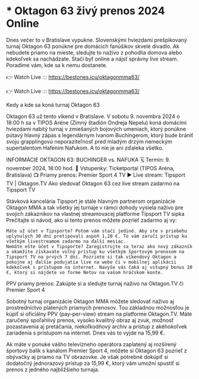 # * Oktagon 63 živý prenos 2024 Online

Dnes večer to v Bratislave vypukne. Slovenskými hviezdami prešpikovaný turnaj Oktagon 63 ponúkne pre domácich fanúšikov skvelé divadlo. Ak nebudete priamo na mieste, sledujte to naživo z pohodlia domova alebo kdekoľvek sa nachádzate. Stačí byť online a nájsť správny live stream. Poradíme vám, kde sa k nemu dostanete.

👉 Watch Live ::: https://bestones.icu/oktagonmma63/

👉 Watch Live ::: https://bestones.icu/oktagonmma63/

Kedy a kde sa koná turnaj Oktagon 63

Oktagon 63 už tento víkend v Bratislave. V sobotu 9. novembra 2024 o 18:00 h sa v TIPOS Aréne (Zimný štadión Ondreja Nepelu) koná domácimi hviezdami nabitý turnaj v zmiešaných bojových umeniach, ktorý ponúkne pútavý hlavný zápas s legendárnym Ivanom Buchingerom, ktorý bude brániť svoju grapplingovú neporaziteľnosť pred mladým drzým nemeckým supertalentom Hafenim Nafukom. A to nie je ani zďaleka všetko.

INFORMÁCIE 	OKTAGON 63: BUCHINGER vs. NAFUKA
🗓️ Termín: 	9. november 2024, 18:00 hod.
🎫 Vstupenky: 	Ticketportal (TIPOS Aréna, Bratislava)
📺 Priamy prenos: 	Premier Sport 4 TV
▶️ Live stream: 	Tipsport TV | Oktagon.TV
Ako sledovať Oktagon 63 cez live stream zadarmo na Tipsport TV

Stávková kancelária Tipsport je stále hlavným partnerom organizácie Oktagon MMA a tak všetky jej turnaje v rámci dohody vysiela naživo pre svojich zákazníkov na vlastnej streamovacej platforme Tipsport TV sipka Prečítajte si návod, ako si tento prenos môžete pozrieť zadarmo aj vy:

    Máte už účet v Tipsporte? Potom vám stačí jediné. Aby ste v priebehu uplynulých 30 dní pretipovali aspoň 1,20 €. To vám zaručí prístup ku všetkým livestreamom zadarmo na ďalší mesiac.
    Nemáte ešte účet v Tipsporte? Zaregistrujte sa teraz ako nový zákazník a okamžite získavate voľný prístup ku všetkým športovým prenosom na Tipsport TV na prvých 7 dní. Pozriete si tak víkendový Oktagon a pokojne aj ďalšie podujatia live na webe či v mobilnej aplikácii kdekoľvek s prístupom na internet. Navyše vás čaká aj vstupný bonus 20 €, ktorý si nájdete vo forme Netov na vašom hráčskom konte.

PPV priamy prenos: Zakúpte si a sledujte turnaj naživo na Oktagon.TV či Premier Sport 4

Sobotný turnaj organizácie Oktagon MMA môžete sledovať naživo aj prostredníctvo platených priamych prenosov. Tou základnou možnosťou je kúpiť si oficiálny PPV (pay-per-view) stream na platforme Oktagon.TV. Máte zaručený spoľahlivý prenos, vysoko kvalitný obraz aj zvuk, možnosť pozastavenia aj pretáčania, niekoľkodňový archív a prístup z akéhokoľvek zariadenia s prístupom na internet. Dnes vás to vyjde na 15,99 €.

Ak máte v ponuke vášho televízneho operátora zaplatený aj rozšírený športový balík s kanálom Premier Sport 4, môžete si Oktagon 63 pozrieť z obývačky aj priamo na TV obrazovke. Je však potrebné dokúpiť si dodatočný jednorazový prístup za 15,99 €, ktorý vám umožní spustiť si prenos z jedného najbližšieho turnaja.
